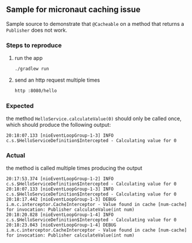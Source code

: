 ## Sample for micronaut caching issue

Sample source to demonstrate that `@Cacheable` on a method that returns a `Publisher` does not work.

### Steps to reproduce

1. run the app

    ```bash
    ./gradlew run
    ``` 
    
2. send an http request multiple times

    ```bash
    http :8080/hello
    ```
    
### Expected 

the method `HelloService.calculateValue(0)` should only be called once, which should produce the following
output:


```
20:18:07.133 [nioEventLoopGroup-1-3] INFO  c.s.$HelloServiceDefinition$Intercepted - Calculating value for 0
```

### Actual

the method is called multiple times producing the output

```
20:17:53.374 [nioEventLoopGroup-1-2] INFO  c.s.$HelloServiceDefinition$Intercepted - Calculating value for 0
20:18:07.133 [nioEventLoopGroup-1-3] INFO  c.s.$HelloServiceDefinition$Intercepted - Calculating value for 0
20:18:17.442 [nioEventLoopGroup-1-3] DEBUG i.m.c.interceptor.CacheInterceptor - Value found in cache [num-cache] for invocation: Publisher calculateValue(int num)
20:18:20.828 [nioEventLoopGroup-1-4] INFO  c.s.$HelloServiceDefinition$Intercepted - Calculating value for 0
20:18:23.043 [nioEventLoopGroup-1-4] DEBUG i.m.c.interceptor.CacheInterceptor - Value found in cache [num-cache] for invocation: Publisher calculateValue(int num)
```
